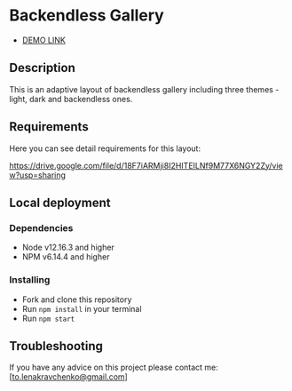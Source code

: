 # Backendless Gallery

- [DEMO LINK](https://lena-kravchenko.github.io/Backendless-gallery/)

## Description

This is an adaptive layout of backendless gallery including three themes - light, dark and backendless ones.

## Requirements

Here you can see detail requirements for this layout:

https://drive.google.com/file/d/18F7iARMji8I2HITEILNf9M77X6NGY2Zy/view?usp=sharing

## Local deployment

### Dependencies
* Node v12.16.3 and higher
* NPM v6.14.4 and higher


### Installing
* Fork and clone this repository
* Run `npm install` in your terminal
* Run `npm start`

## Troubleshooting

If you have any advice on this project please contact me: [to.lenakravchenko@gmail.com]


